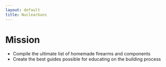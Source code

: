 ```yaml
---
layout: default
title: NuclearGuns
---
```


# Mission

- Compile the ultimate list of homemade firearms and components
- Create the best guides possible for educating on the building process
